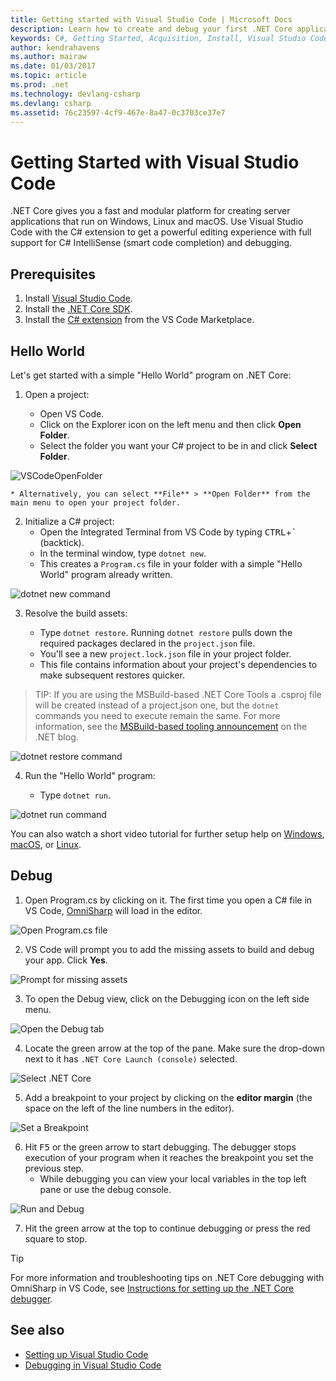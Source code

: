 ```yaml
---
title: Getting started with Visual Studio Code | Microsoft Docs
description: Learn how to create and debug your first .NET Core application in C# using VS Code. 
keywords: C#, Getting Started, Acquisition, Install, Visual Studio Code, Cross Platform
author: kendrahavens
ms.author: mairaw
ms.date: 01/03/2017
ms.topic: article
ms.prod: .net
ms.technology: devlang-csharp
ms.devlang: csharp
ms.assetid: 76c23597-4cf9-467e-8a47-0c3703ce37e7
---
```


# Getting Started with Visual Studio Code

.NET Core gives you a fast and modular platform for creating server applications that run on Windows, Linux and macOS. Use Visual Studio Code with the C# extension to get a powerful editing experience with full support for C# IntelliSense (smart code completion) and debugging.

## Prerequisites

1. Install [Visual Studio Code](https://code.visualstudio.com/).
2. Install the [.NET Core SDK](https://www.microsoft.com/net/download/core).
3. Install the [C# extension](https://marketplace.visualstudio.com/items?itemName=ms-vscode.csharp) from the VS Code Marketplace.

## Hello World

Let's get started with a simple "Hello World" program on .NET Core:

1. Open a project:

    * Open VS Code.
    * Click on the Explorer icon on the left menu and then click **Open Folder**.
    * Select the folder you want your C# project to be in and click **Select Folder**.

  ![VSCodeOpenFolder](media/with-visual-studio-code/vscodeopenfolder.png)

    * Alternatively, you can select **File** > **Open Folder** from the main menu to open your project folder.

2. Initialize a C# project:
    * Open the Integrated Terminal from VS Code by typing <kbd>CTRL</kbd>+<kbd>`</kbd> (backtick).
    * In the terminal window, type `dotnet new`.
    * This creates a `Program.cs` file in your folder with a simple "Hello World" program already written.

  ![dotnet new command](media/with-visual-studio-code/dotnetnew.png)

3. Resolve the build assets:

    * Type `dotnet restore`. Running `dotnet restore` pulls down the required packages declared in the `project.json` file.
    * You'll see a new `project.lock.json` file in your project folder.
    * This file contains information about your project's dependencies to make subsequent restores quicker.

  > TIP: If you are using the MSBuild-based .NET Core Tools a .csproj file will be created instead of a project.json one, but the `dotnet` commands you need to execute remain the same. For more information, see the [MSBuild-based tooling announcement](https://blogs.msdn.microsoft.com/dotnet/2016/11/16/announcing-net-core-tools-msbuild-alpha/) on the .NET blog.

  ![dotnet restore command](media/with-visual-studio-code/dotnetrestore.png)

4. Run the "Hello World" program:

    * Type `dotnet run`. 

  ![dotnet run command](media/with-visual-studio-code/dotnetrun.png)

You can also watch a short video tutorial for further setup help on [Windows](https://channel9.msdn.com/Blogs/dotnet/Get-started-with-VS-Code-using-CSharp-and-NET-Core), [macOS](https://channel9.msdn.com/Blogs/dotnet/Get-started-with-VS-Code-using-CSharp-and-NET-Core-on-MacOS), or [Linux](https://channel9.msdn.com/Blogs/dotnet/Get-started-with-VS-Code-Csharp-dotnet-Core-Ubuntu).

## Debug
1. Open Program.cs by clicking on it. The first time you open a C# file in VS Code, [OmniSharp](http://www.omnisharp.net/) will load in the editor.

  ![Open Program.cs file](media/with-visual-studio-code/opencs.png)

2. VS Code will prompt you to add the missing assets to build and debug your app. Click **Yes**. 

  ![Prompt for missing assets](media/with-visual-studio-code/missing-assets.png)

3. To open the Debug view, click on the Debugging icon on the left side menu.

  ![Open the Debug tab](media/with-visual-studio-code/opendebug.png)

4. Locate the green arrow at the top of the pane. Make sure the drop-down next to it has `.NET Core Launch (console)` selected.

  ![Select .NET Core](media/with-visual-studio-code/selectcore.png)

5. Add a breakpoint to your project by clicking on the **editor margin** (the space on the left of the line numbers in the editor).

  ![Set a Breakpoint](media/with-visual-studio-code/setbreakpoint.png)

6. Hit <kbd>F5</kbd> or the green arrow to start debugging. The debugger stops execution of your program when it reaches the breakpoint you set the previous step.
    * While debugging you can view your local variables in the top left pane or use the debug console.

  ![Run and Debug](media/with-visual-studio-code/rundebug.png)

7. Hit the green arrow at the top to continue debugging or press the red square to stop.

> [!TIP] 
> For more information and troubleshooting tips on .NET Core debugging with OmniSharp in VS Code, see [Instructions for setting up the .NET Core debugger](https://github.com/OmniSharp/omnisharp-vscode/blob/master/debugger.md).

## See also
- [Setting up Visual Studio Code](https://code.visualstudio.com/docs/setup/setup-overview)
- [Debugging in Visual Studio Code](https://code.visualstudio.com/Docs/editor/debugging)
